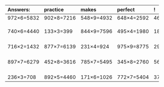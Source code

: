 | Answers: | practice | makes | perfect | ! |
| :--- | :--- | :--- | :--- | :--- |
| 972×6=5832 | 902×8=7216 | 548×9=4932 | 648×4=2592 | 468×4=1872 | 
|   |   |   |   |   | 
|   |   |   |   |   | 
|   |   |   |   |   | 
| 740×6=4440 | 133×3=399 | 844×9=7596 | 495×4=1980 | 180×8=1440 | 
|   |   |   |   |   | 
|   |   |   |   |   | 
|   |   |   |   |   | 
|   |   |   |   |   | 
| 716×2=1432 | 877×7=6139 | 231×4=924 | 975×9=8775 | 296×7=2072 | 
|   |   |   |   |   | 
|   |   |   |   |   | 
|   |   |   |   |   | 
|   |   |   |   |   | 
| 897×7=6279 | 452×8=3616 | 785×7=5495 | 345×8=2760 | 564×7=3948 | 
|   |   |   |   |   | 
|   |   |   |   |   | 
|   |   |   |   |   | 
|   |   |   |   |   | 
| 236×3=708 | 892×5=4460 | 171×6=1026 | 772×7=5404 | 370×7=2590 | 
